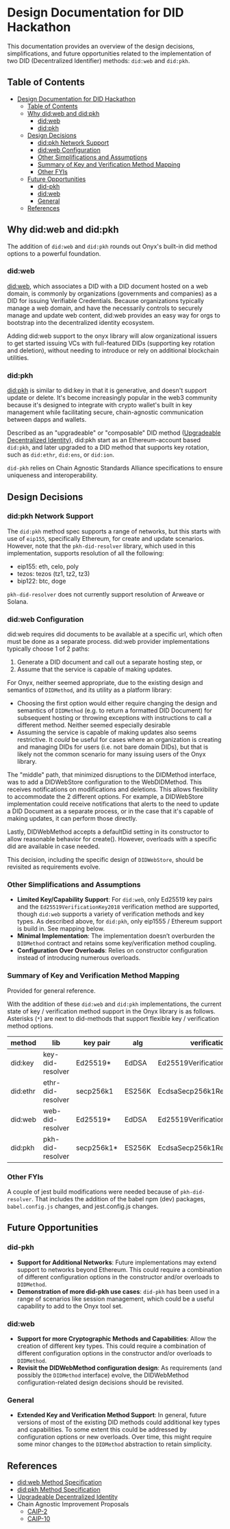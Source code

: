 # Design Documentation for DID Hackathon

This documentation provides an overview of the design decisions, simplifications, and future opportunities related to the implementation of two DID (Decentralized Identifier) methods: `did:web` and `did:pkh`.

## Table of Contents

- [Design Documentation for DID Hackathon](#design-documentation-for-did-hackathon)
  - [Table of Contents](#table-of-contents)
  - [Why did:web and did:pkh](#why-didweb-and-didpkh)
    - [did:web](#didweb)
    - [did:pkh](#didpkh)
  - [Design Decisions](#design-decisions)
    - [did:pkh Network Support](#didpkh-network-support)
    - [did:web Configuration](#didweb-configuration)
    - [Other Simplifications and Assumptions](#other-simplifications-and-assumptions)
    - [Summary of Key and Verification Method Mapping](#summary-of-key-and-verification-method-mapping)
    - [Other FYIs](#other-fyis)
  - [Future Opportunities](#future-opportunities)
    - [did-pkh](#did-pkh)
    - [did:web](#didweb-1)
    - [General](#general)
  - [References](#references)


## Why did:web and did:pkh

The addition of `did:web` and `did:pkh` rounds out Onyx's built-in did method options to a powerful foundation. 

### did:web

[did:web](https://w3c-ccg.github.io/did-method-web/), which associates a DID with a DID document hosted on a web domain, is commonly by organizations (governments and companies) as a DID for issuing Verifiable Credentials. Because organizations typically manage a web domain, and have the necessarily controls to securely manage and update web content,  did:web provides an easy way for orgs to bootstrap into the decentralized identity ecosystem. 

Adding did:web support to the onyx library will alow organizational issuers to get started issuing VCs with full-featured DIDs (supporting key rotation and deletion), without needing to introduce or rely on additional blockchain utilities.

### did:pkh

[did:pkh](https://github.com/w3c-ccg/did-pkh/blob/main/did-pkh-method-draft.md) is similar to did:key in that it is generative, and doesn't support update or delete. It's become increasingly popular in the web3 community because it's designed to integrate with crypto wallet's built in key management while facilitating secure, chain-agnostic communication between dapps and wallets.

Described as an "upgradeable" or "composable" DID method ([Upgradeable Decentralized Identity](https://blog.spruceid.com/upgradeable-decentralized-identity/)), did:pkh start as an Ethereum-account based `did:pkh`, and later upgraded to a DID method that supports key rotation, such as `did:ethr`, `did:ens`, or `did:ion`.

`did-pkh` relies on Chain Agnostic Standards Alliance specifications to ensure uniqueness and interoperability.

## Design Decisions

### did:pkh Network Support

The `did:pkh` method spec supports a range of networks, but this starts with use of `eip155`, specifically Ethereum, for create and update scenarios. However, note that the `pkh-did-resolver` library, which used in this implementation, supports resolution of all the following:

- eip155: eth, celo, poly
- tezos: tezos (tz1, tz2, tz3) 
- bip122: btc, doge

`pkh-did-resolver` does not currently support resolution of Arweave or Solana.

### did:web Configuration

did:web requires did documents to be available at a specific url, which often must be done as a separate process. did:web provider implementations typically choose 1 of 2 paths:
1. Generate a DID document and call out a separate hosting step, or
2. Assume that the service is capable of making updates. 

For Onyx, neither seemed appropriate, due to the existing design and semantics of `DIDMethod`, and its utility as a platform library:

- Choosing the first option would either require changing the design and semantics of `DIDMethod` (e.g. to return a formatted DID Document) for subsequent hosting or throwing exceptions with instructions to call a different method. Neither seemed especially desirable
- Assuming the service is capable of making updates also seems restrictive. It _could_ be useful for cases where an organization is creating and managing DIDs for users (i.e. not bare domain DIDs), but that is likely not the common scenario for many issuing users of the Onyx library.

The "middle" path, that minimized disruptions to the DIDMethod interface, was to add a DIDWebStore configuration to the WebDIDMethod. This receives notifications on modifications and deletions. This allows flexibility to accommodate the 2 different options. For example, a DIDWebStore implementation could receive notifications that alerts to the need to update a DID Document as a separate process, or in the case that it's capable of making updates, it can perform those directly.

Lastly, DIDWebMethod accepts a defaultDid setting in its constructor to allow reasonable behavior for create(). However, overloads with a specific did are available in case needed.

This decision, including the specific design of `DIDWebStore`, should be revisited as requirements evolve. 

### Other Simplifications and Assumptions
- **Limited Key/Capability Support**: For `did:web`, only Ed25519 key pairs and the `Ed25519VerificationKey2018` verification method are supported, though `did:web` supports a variety of verification methods and key types. As described above, for `did:pkh`, only eip1555 / Ethereum support is build in. See mapping below.
- **Minimal Implementation**: The implementation doesn’t overburden the `DIDMethod` contract and retains some key/verification method coupling.
- **Configuration Over Overloads**: Relies on constructor configuration instead of introducing numerous overloads.


### Summary of Key and Verification Method Mapping

Provided for general reference. 

With the addition of these `did:web` and `did:pkh` implementations, the current state of key / verification method support in the Onyx library is as follows. Asterisks (`*`) are next to did-methods that support flexible key / verification method options.  

| method   | lib               | key pair   | alg    | verification method              |
|----------|-------------------|------------|--------|----------------------------------|
| did:key  | key-did-resolver  | Ed25519*   | EdDSA  | Ed25519VerificationMethod2018    |
| did:ethr | ethr-did-resolver | secp256k1  | ES256K | EcdsaSecp256k1RecoveryMethod2020 |
| did:web  | web-did-resolver  | Ed25519*   | EdDSA  | Ed25519VerificationMethod2018    |
| did:pkh  | pkh-did-resolver  | secp256k1* | ES256K | EcdsaSecp256k1RecoveryMethod2020 |

### Other FYIs

A couple of jest build modifications were needed because of `pkh-did-resolver`. That includes the addition of the babel npm (dev) packages, `babel.config.js` changes, and jest.config.js changes.

## Future Opportunities

### did-pkh

- **Support for Additional Networks**: Future implementations may extend support to networks beyond Ethereum. This could require a combination of different configuration options in the constructor and/or overloads to `DIDMethod`.
- **Demonstration of more did-pkh use cases**: `did-pkh` has been used in a range of scenarios like session management, which could be a useful capability to add to the Onyx tool set.

### did:web
- **Support for more Cryptographic Methods and Capabilities**: Allow the creation of different key types. This could require a combination of different configuration options in the constructor and/or overloads to `DIDMethod`.
- **Revisit the DIDWebMethod configuration design**: As requirements (and possibly the `DIDMethod` interface) evolve, the DIDWebMethod configuration-related design decisions should be revisited.

### General
- **Extended Key and Verification Method Support**: In general, future versions of most of the existing DID methods could additional key types and capabilities. To some extent this could be addressed by configuration options or new overloads. Over time, this might require some minor changes to the `DIDMethod` abstraction to retain simplicity.


## References
- [did:web Method Specification](https://w3c-ccg.github.io/did-method-web/)
- [did:pkh Method Specification](https://github.com/w3c-ccg/did-pkh/blob/main/did-pkh-method-draft.md)
- [Upgradeable Decentralized Identity](https://blog.spruceid.com/upgradeable-decentralized-identity/)
- Chain Agnostic Improvement Proposals
    - [CAIP-2](https://github.com/ChainAgnostic/CAIPs/blob/main/CAIPs/caip-2.md)
    - [CAIP-10](https://github.com/ChainAgnostic/CAIPs/blob/main/CAIPs/caip-10.md)



